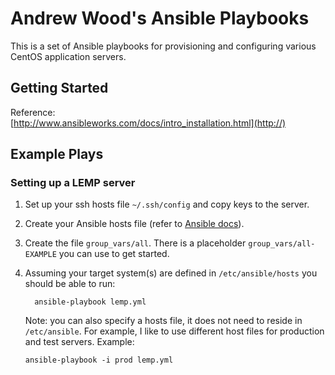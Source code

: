 # Andrew Wood's Ansible Playbooks

This is a set of Ansible playbooks for provisioning and configuring various
CentOS application servers.


## Getting Started

Reference:  
[http://www.ansibleworks.com/docs/intro_installation.html](http://)


## Example Plays

### Setting up a LEMP server

1. Set up your ssh hosts file `~/.ssh/config` and copy keys to the server. 

2. Create your Ansible hosts file (refer to [Ansible docs](http://www.ansibleworks.com/docs/intro_installation.html)). 

3. Create the file `group_vars/all`. There is a placeholder `group_vars/all-EXAMPLE` you can use to get started.

4. Assuming your target system(s) are defined in `/etc/ansible/hosts` you should be able to run:

         ansible-playbook lemp.yml
         
         
   Note: you can also specify a hosts file, it does not need to reside in `/etc/ansible`. For example, I like to use different host files for production and test servers. Example:
   
       ansible-playbook -i prod lemp.yml
         
         
